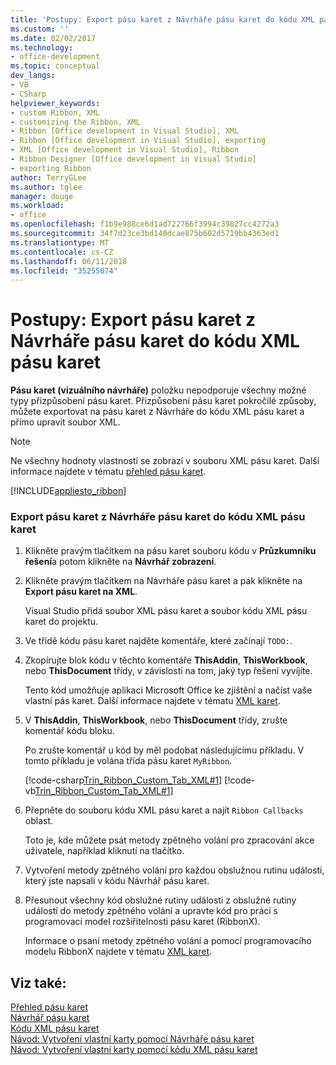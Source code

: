 ```yaml
---
title: 'Postupy: Export pásu karet z Návrháře pásu karet do kódu XML pásu karet'
ms.custom: ''
ms.date: 02/02/2017
ms.technology:
- office-development
ms.topic: conceptual
dev_langs:
- VB
- CSharp
helpviewer_keywords:
- custom Ribbon, XML
- customizing the Ribbon, XML
- Ribbon [Office development in Visual Studio], XML
- Ribbon [Office development in Visual Studio], exporting
- XML [Office development in Visual Studio], Ribbon
- Ribbon Designer [Office development in Visual Studio]
- exporting Ribbon
author: TerryGLee
ms.author: tglee
manager: douge
ms.workload:
- office
ms.openlocfilehash: f1b9e988ce6d1ad722766f3994c39827cc4272a3
ms.sourcegitcommit: 34f7d23ce3bd140dcae875b602d5719bb4363ed1
ms.translationtype: MT
ms.contentlocale: cs-CZ
ms.lasthandoff: 06/11/2018
ms.locfileid: "35255074"
---
```

# <a name="how-to-export-a-ribbon-from-the-ribbon-designer-to-ribbon-xml"></a>Postupy: Export pásu karet z Návrháře pásu karet do kódu XML pásu karet
  **Pásu karet (vizuálního návrháře)** položku nepodporuje všechny možné typy přizpůsobení pásu karet. Přizpůsobení pásu karet pokročilé způsoby, můžete exportovat na pásu karet z Návrháře do kódu XML pásu karet a přímo upravit soubor XML.  
  
> [!NOTE]  
>  Ne všechny hodnoty vlastností se zobrazí v souboru XML pásu karet. Další informace najdete v tématu [přehled pásu karet](../vsto/ribbon-overview.md).  
  
 [!INCLUDE[appliesto_ribbon](../vsto/includes/appliesto-ribbon-md.md)]  
  
### <a name="to-export-a-ribbon-from-the-ribbon-designer-to-ribbon-xml"></a>Export pásu karet z Návrháře pásu karet do kódu XML pásu karet  
  
1.  Klikněte pravým tlačítkem na pásu karet souboru kódu v **Průzkumníku řešení**a potom klikněte na **Návrhář zobrazení**.  
  
2.  Klikněte pravým tlačítkem na Návrháře pásu karet a pak klikněte na **Export pásu karet na XML**.  
  
     Visual Studio přidá soubor XML pásu karet a soubor kódu XML pásu karet do projektu.  
  
3.  Ve třídě kódu pásu karet najděte komentáře, které začínají `TODO:`.  
  
4.  Zkopírujte blok kódu v těchto komentáře **ThisAddin**, **ThisWorkbook**, nebo **ThisDocument** třídy, v závislosti na tom, jaký typ řešení vyvíjíte.  
  
     Tento kód umožňuje aplikaci Microsoft Office ke zjištění a načíst vaše vlastní pás karet. Další informace najdete v tématu [XML karet](../vsto/ribbon-xml.md).  
  
5.  V **ThisAddin**, **ThisWorkbook**, nebo **ThisDocument** třídy, zrušte komentář kódu bloku.  
  
     Po zrušte komentář u kód by měl podobat následujícímu příkladu. V tomto příkladu je volána třída pásu karet `MyRibbon`.  
  
     [!code-csharp[Trin_Ribbon_Custom_Tab_XML#1](../vsto/codesnippet/CSharp/Trin_Ribbon_Custom_Tab_XML_O12/ThisAddIn.cs#1)]
     [!code-vb[Trin_Ribbon_Custom_Tab_XML#1](../vsto/codesnippet/VisualBasic/Trin_Ribbon_Custom_Tab_XML_O12/ThisAddIn.vb#1)]  
  
6.  Přepněte do souboru kódu XML pásu karet a najít `Ribbon Callbacks` oblast.  
  
     Toto je, kde můžete psát metody zpětného volání pro zpracování akce uživatele, například kliknutí na tlačítko.  
  
7.  Vytvoření metody zpětného volání pro každou obslužnou rutinu události, který jste napsali v kódu Návrhář pásu karet.  
  
8.  Přesunout všechny kód obslužné rutiny události z obslužné rutiny událostí do metody zpětného volání a upravte kód pro práci s programovací model rozšiřitelnosti pásu karet (RibbonX).  
  
     Informace o psaní metody zpětného volání a pomocí programovacího modelu RibbonX najdete v tématu [XML karet](../vsto/ribbon-xml.md).  
  
## <a name="see-also"></a>Viz také:  
 [Přehled pásu karet](../vsto/ribbon-overview.md)   
 [Návrhář pásu karet](../vsto/ribbon-designer.md)   
 [Kódu XML pásu karet](../vsto/ribbon-xml.md)   
 [Návod: Vytvoření vlastní karty pomocí Návrháře pásu karet](../vsto/walkthrough-creating-a-custom-tab-by-using-the-ribbon-designer.md)   
 [Návod: Vytvoření vlastní karty pomocí kódu XML pásu karet](../vsto/walkthrough-creating-a-custom-tab-by-using-ribbon-xml.md)  
  
  